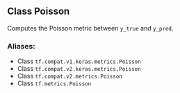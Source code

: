 ## Class Poisson
Computes the Poisson metric between `y_true` and `y_pred`.
### Aliases:
- Class `tf.compat.v1.keras.metrics.Poisson`
- Class `tf.compat.v2.keras.metrics.Poisson`
- Class `tf.compat.v2.metrics.Poisson`
- Class `tf.metrics.Poisson`
